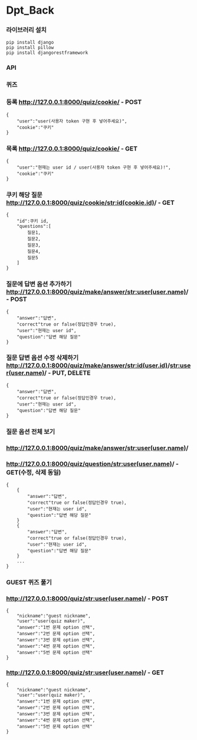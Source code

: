 # Dpt_Back

### 라이브러리 설치
    pip install django
    pip install pillow
    pip install djangorestframework

### API
### 퀴즈
### 등록 http://127.0.0.1:8000/quiz/cookie/ - POST
    {
        "user":"user(사용자 token 구현 후 넣어주세요)",
        "cookie":"쿠키"
    }
### 목록 http://127.0.0.1:8000/quiz/cookie/ - GET
    {
        "user":"현재는 user id / user(사용자 token 구현 후 넣어주세요)!",
        "cookie":"쿠키"
    }
### 쿠키 해당 질문 http://127.0.0.1:8000/quiz/cookie/<str:id(cookie.id)>/ - GET
    {
        "id":쿠키 id,
        "questions":[
            질문1,
            질문2,
            질문3,
            질문4,
            질문5
        ]
    }
### 질문에 답변 옵션 추가하기 http://127.0.0.1:8000/quiz/make/answer/<str:user(user.name)>/ - POST
    {
        "answer":"답변",
        "correct"true or false(정답인경우 true),
        "user":"현재는 user id",
        "question":"답변 해당 질문"
    }
### 질문 답변 옵션 수정 삭제하기 http://127.0.0.1:8000/quiz/make/answer/<str:id(user.id)>/<str:user(user.name)>/ - PUT, DELETE
    {
        "answer":"답변",
        "correct"true or false(정답인경우 true),
        "user":"현재는 user id",
        "question":"답변 해당 질문"
    }
### 질문 옵션 전체 보기
### http://127.0.0.1:8000/quiz/make/answer/<str:user(user.name)>/ 
### http://127.0.0.1:8000/quiz/question/<str:user(user.name)>/ - GET(수정, 삭제 동일)
    {
        {
            "answer":"답변",
            "correct"true or false(정답인경우 true),
            "user":"현재는 user id",
            "question":"답변 해당 질문"
        }
        {
            "answer":"답변",
            "correct"true or false(정답인경우 true),
            "user":"현재는 user id",
            "question":"답변 해당 질문"
        }
        ...
    }
### GUEST 퀴즈 풀기
### http://127.0.0.1:8000/quiz/<str:user(user.name)>/ - POST
    {
        "nickname":"guest nickname",
        "user":"user(quiz maker)",
        "answer":"1번 문제 option 선택",
        "answer":"2번 문제 option 선택",
        "answer":"3번 문제 option 선택",
        "answer":"4번 문제 option 선택",
        "answer":"5번 문제 option 선택"
    }
### http://127.0.0.1:8000/quiz/<str:user(user.name)>/ - GET
    {
        "nickname":"guest nickname",
        "user":"user(quiz maker)",
        "answer":"1번 문제 option 선택",
        "answer":"2번 문제 option 선택",
        "answer":"3번 문제 option 선택",
        "answer":"4번 문제 option 선택",
        "answer":"5번 문제 option 선택"
    }